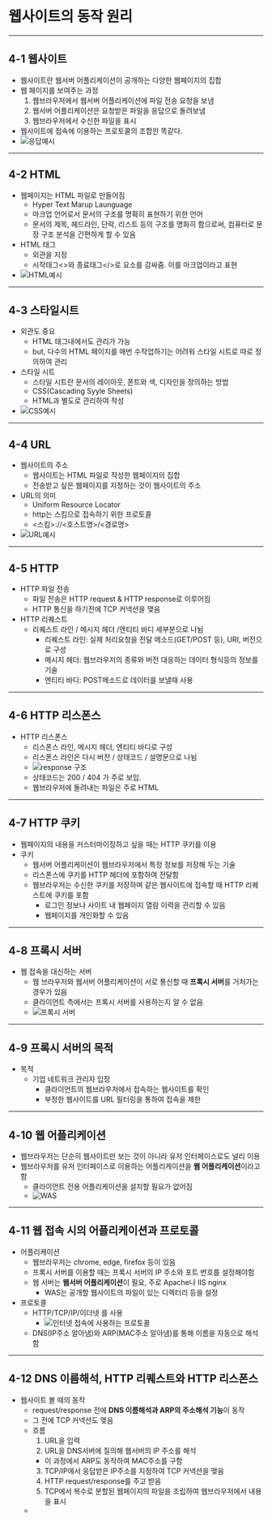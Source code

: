 # 웹사이트의 동작 원리

---

## 4-1 웹사이트
- 웹사이트란 웹서버 어플리케이션이 공개하는 다양한 웹페이지의 집합
- 웹 페이지를 보여주는 과정
  1. 웹브라우저에서 웹서버 어플리케이션에 파일 전송 요청을 보냄
  2. 웹서버 어플리케이션은 요청받은 파일을 응답으로 돌려보냄
  3. 웹브라우저에서 수신한 파일을 표시
- 웹사이트에 접속에 이용하는 프로토콜의 조합읜 똑같다.
- ![응답예시](https://blog.kakaocdn.net/dn/mFgvh/btqMPiNuADf/8xS3pT40500B288GS9JvI1/img.png)

---

## 4-2 HTML
- 웹페이지는 HTML 파일로 만들어짐
  - Hyper Text Marup Launguage
  - 마크업 언어로서 문서의 구조를 명확히 표현하기 위한 언어
  - 문서의 제목, 헤드라인, 단락, 리스트 등의 구조를 명화히 함으로써, 컴퓨터로 문장 구조 분석을 간편하게 할 수 있음
- HTML 태그
  - 외관을 지정
  - 시작태그<>와 종료태그</>로 요소를 감싸줌. 이를 마크업이라고 표현
- ![HTML예시](https://upload.wikimedia.org/wikipedia/commons/thumb/8/84/HTML.svg/1200px-HTML.svg.png)

--- 

## 4-3 스타일시트
- 외관도 중요
  - HTML 태그내에서도 관리가 가능
  - but, 다수의 HTML 페이지를 매번 수작업하기는 어려워 스타일 시트로 따로 정의하여 관리
- 스타일 시트
  - 스타일 시트란 문서의 레이아웃, 폰트와 색, 디자인을 정의하는 방법
  - CSS(Cascading Syyle Sheets)
  - HTML과 별도로 관리하여 작성
- ![CSS예시](https://miro.medium.com/max/1838/0*du8LEJst4rlIqQ1u.png)

---

## 4-4 URL
- 웹사이트의 주소
  - 웹사이트는 HTML 파일로 작성한 웹페이지의 집합
  - 전송받고 싶은 웹페이지를 지정하는 것이 웹사이트의 주소
- URL의 의미
  - Uniform Resource Locator
  - http는 스킴으로 접속하기 위한 프로토콜
  - <스킴>://<호스트명>/<경로명>
- ![URL예시](https://lh3.googleusercontent.com/proxy/zvH8oIuA3Txg7LL97CTGypR6c19IE7pNBSY_k8Xfn1qHzzGdgKCZpUkciymuiOhJRSmoM7ksFJ2eLtpK)

---

## 4-5 HTTP
- HTTP 파일 전송
  - 파일 전송은 HTTP request & HTTP response로 이루어짐
  - HTTP 통신을 하기전에 TCP 커넥션을 맺음
- HTTP 리퀘스트
  - 리퀘스트 라인 / 메시지 헤더 /엔티티 바디 세부분으로 나뉨
    - 리퀘스트 라인: 실제 처리요청을 전달 메소드(GET/POST 등), URI, 버전으로 구성
    - 메시지 헤더: 웹브라우저의 종류와 버전 대응하는 데이터 형식등의 정보를 기술
    - 엔티티 바디: POST메소드로 데이터를 보낼때 사용

---

## 4-6 HTTP 리스폰스
- HTTP 리스폰스
  - 리스폰스 라인, 메시지 헤더, 엔티티 바디로 구성
  - 리스폰스 라인은 다시 버전 / 상태코드 / 설명문으로 나뉨
  - ![response 구조](https://lh3.googleusercontent.com/proxy/IOfTa5qU9S3KtVT-ILQFC_QsTCBbQzKQ9dfCuKhmOIn-1R63NH27xt4PLNRyRhfwXv2_0EOKlanX1uC1jMnOOY09lSiHsg33_a7aCtUF9KY)
  - 상태코드는 200 / 404 가 주로 보임.
  - 웹브라우저에 돌려내는 파일은 주로 HTML 

---

## 4-7 HTTP 쿠키
- 웹페이지의 내용을 커스터마이징하고 싶을 때는 HTTP 쿠키를 이용
- 쿠키
  - 웹서버 어플리케이션이 웹브라우저에서 특정 정보를 저장해 두는 기술
  - 리스폰스에 쿠키를 HTTP 헤더에 포함하여 전달함
  - 웹브라우저는 수신한 쿠키를 저장하며 같은 웹사이트에 접속할 때 HTTP 리퀘스트에 쿠키를 포함
    - 로그인 정보나 사이트 내 웹페이지 열람 이력을 관리할 수 있음
    - 웹페이지를 개인화할 수 있음

---

## 4-8 프록시 서버
- 웹 접속을 대신하는 서버
  - 웹 브라우저와 웹서버 어플리케이션이 서로 통신할 때 **프록시 서버**를 거처가는 경우가 있음
  - 클라이언트 측에서는 프록시 서버를 사용하는지 알 수 없음
  - ![프록시 서버](https://marvel-b1-cdn.bc0a.com/f00000000216283/www.fortinet.com/content/fortinet-com/en_us/resources/cyberglossary/proxy-server/_jcr_content/par/c05_container_copy_c/par/c28_image_copy_copy_.img.jpg/1625683502431.jpg)

---

## 4-9 프록시 서버의 목적
- 목적
  - 기업 네트워크 관리자 입장
    - 클라이언트의 웹브라우저에서 접속하는 웹사이트를 확인                                                                                                   
    - 부정한 웹사이트를 URL 필터링을 통하여 접속을 제한

---

## 4-10 웹 어플리케이션
- 웹브라우저는 단순히 웹사이트만 보는 것이 아니라 유저 인터페이스로도 널리 이용
- 웹브라우저를 유저 인터페이스로 이용하는 어플리케이션을 **웹 어플리케이션**이라고 함
  - 클라이언트 전용 어플리케이션을 설치할 필요가 없어짐
  - ![WAS](https://s3-ap-northeast-2.amazonaws.com/opentutorials-user-file/module/4074/11299.png)

---

## 4-11 웹 접속 시의 어플리케이션과 프로토콜
- 어플리케이션
  - 웹브라우저는 chrome, edge, firefox 등이 있음
  - 프록시 서버를 이용할 때는 프록시 서버의 IP 주소와 포트 번호를 설정해야함
  - 웹 서버는 **웹서버 어플리케이션**이 필요, 주로 Apache나 IIS nginx
    - WAS는 공개할 웹사이트의 파일이 있는 디렉터리 등을 설정
- 프로토콜
  - HTTP/TCP/IP/이더넷 를 사용
    - ![인터넷 접속에 사용하는 프로토콜](https://cdn.kastatic.org/ka-perseus-images/6a0cd3a5b7e709c2f637c959ba98705ad21e4e3c.svg)
  - DNS(IP주소 알아냄)와 ARP(MAC주소 알아냄)를 통해 이름을 자동으로 해석함

---

## 4-12 DNS 이름해석, HTTP 리퀘스트와 HTTP 리스폰스
- 웹사이트 볼 때의 동작
  - request/response 전에 **DNS 이름해석과 ARP의 주소해석 기능**이 동작
  - 그 전에 TCP 커넥션도 맺음
  - 흐름
    1. URL을 입력
    2. URL을 DNS서버에 질의해 웹서버의 IP 주소를 해석
      - 이 과정에서 ARP도 동작하여 MAC주소를 구함
    3. TCP/IP에서 응답받은 IP주소를 지정하여 TCP 커넥션을 맺음
    4. HTTP request/response를 주고 받음 
    5. TCP에서 복수로 분할된 웹페이지의 파일을 조립하여 웹브라우저에서 내용을 표시
  - 

